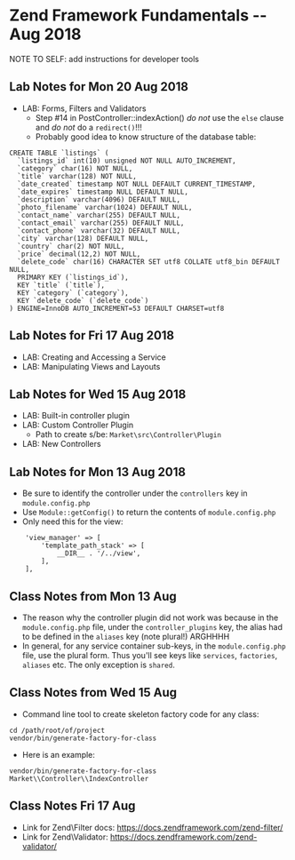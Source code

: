 # Zend Framework Fundamentals -- Aug 2018

NOTE TO SELF: add instructions for developer tools

## Lab Notes for Mon 20 Aug 2018
* LAB: Forms, Filters and Validators
  * Step #14 in PostController::indexAction() *do not* use the `else` clause and *do not* do a 	`redirect()`!!!
  * Probably good idea to know structure of the database table:
```
CREATE TABLE `listings` (
  `listings_id` int(10) unsigned NOT NULL AUTO_INCREMENT,
  `category` char(16) NOT NULL,
  `title` varchar(128) NOT NULL,
  `date_created` timestamp NOT NULL DEFAULT CURRENT_TIMESTAMP,
  `date_expires` timestamp NULL DEFAULT NULL,
  `description` varchar(4096) DEFAULT NULL,
  `photo_filename` varchar(1024) DEFAULT NULL,
  `contact_name` varchar(255) DEFAULT NULL,
  `contact_email` varchar(255) DEFAULT NULL,
  `contact_phone` varchar(32) DEFAULT NULL,
  `city` varchar(128) DEFAULT NULL,
  `country` char(2) NOT NULL,
  `price` decimal(12,2) NOT NULL,
  `delete_code` char(16) CHARACTER SET utf8 COLLATE utf8_bin DEFAULT NULL,
  PRIMARY KEY (`listings_id`),
  KEY `title` (`title`),
  KEY `category` (`category`),
  KEY `delete_code` (`delete_code`)
) ENGINE=InnoDB AUTO_INCREMENT=53 DEFAULT CHARSET=utf8
```

## Lab Notes for Fri 17 Aug 2018
* LAB: Creating and Accessing a Service
* LAB: Manipulating Views and Layouts

## Lab Notes for Wed 15 Aug 2018
* LAB: Built-in controller plugin
* LAB: Custom Controller Plugin
  * Path to create s/be: `Market\src\Controller\Plugin`
* LAB: New Controllers

## Lab Notes for Mon 13 Aug 2018
* Be sure to identify the controller under the `controllers` key in `module.config.php`
* Use `Module::getConfig()` to return the contents of `module.config.php`
* Only need this for the view:
```
    'view_manager' => [
        'template_path_stack' => [
            __DIR__ . '/../view',
        ],
    ],
```

## Class Notes from Mon 13 Aug
* The reason why the controller plugin did not work was because in the `module.config.php` file, under the `controller_plugins` key, the alias had to be defined in the `aliases` key (note plural!)  ARGHHHH
* In general, for any service container sub-keys, in the  `module.config.php` file, use the plural form.  Thus you'll see keys like `services`, `factories`, `aliases` etc.  The only exception is `shared`.

## Class Notes from Wed 15 Aug
* Command line tool to create skeleton factory code for any class:
```
cd /path/root/of/project
vendor/bin/generate-factory-for-class
```
* Here is an example:
```
vendor/bin/generate-factory-for-class Market\\Controller\\IndexController
```

## Class Notes Fri 17 Aug
* Link for Zend\Filter docs: https://docs.zendframework.com/zend-filter/
* Link for Zend\Validator: https://docs.zendframework.com/zend-validator/
